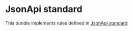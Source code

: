 
# JsonApi standard
This bundle implements rules defined in [JsonApi standard](http://jsonapi.org/format/)
